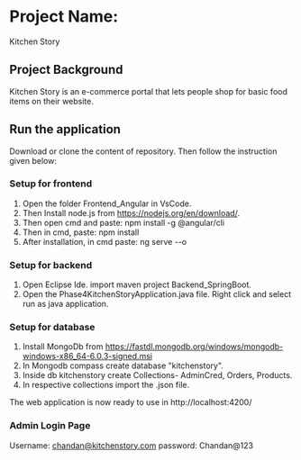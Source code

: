 # Project Name:
Kitchen Story
## Project Background
Kitchen Story is an e-commerce portal that lets people shop for basic food items on their website.

## Run the application
Download or clone the content of repository. Then follow the instruction given below:

### Setup for frontend
1. Open the folder Frontend_Angular in VsCode.
2. Then Install node.js from https://nodejs.org/en/download/.
3. Then open cmd and paste: npm install -g @angular/cli
4. Then in cmd, paste: npm install
5. After installation, in cmd paste: ng serve --o

### Setup for backend
1. Open Eclipse Ide. import maven project Backend_SpringBoot.
2. Open the Phase4KitchenStoryApplication.java file. Right click and select run as java application.

### Setup for database
1. Install MongoDb from https://fastdl.mongodb.org/windows/mongodb-windows-x86_64-6.0.3-signed.msi
2. In Mongodb compass create database "kitchenstory".
3. Inside db kitchenstory create Collections- AdminCred, Orders, Products.
4. In respective collections import the .json file.

The web application is now ready to use in http://localhost:4200/

### Admin Login Page
   
   Username: chandan@kitchenstory.com
   password: Chandan@123
